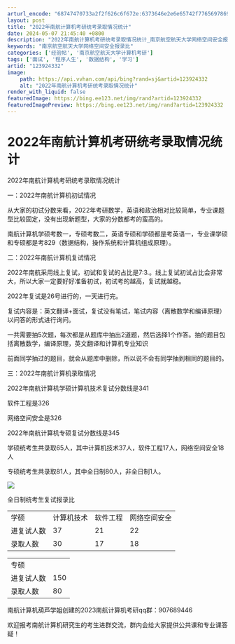 ```yaml
---
arturl_encode: "68747470733a2f2f626c6f672e:6373646e2e6e65742f77656978696e5f34343038313139382f:61727469636c652f64657461696c732f313233393234333332"
layout: post
title: "2022年南航计算机考研统考录取情况统计"
date: 2024-05-07 21:45:40 +0800
description: "2022年南航计算机考研统考录取情况统计_南京航空航天大学网络空间安全报录比"
keywords: "南京航空航天大学网络空间安全报录比"
categories: ['经验帖', '南京航空航天大学计算机考研']
tags: ['面试', '程序人生', '数据结构', '学习']
artid: "123924332"
image:
    path: https://api.vvhan.com/api/bing?rand=sj&artid=123924332
    alt: "2022年南航计算机考研统考录取情况统计"
render_with_liquid: false
featuredImage: https://bing.ee123.net/img/rand?artid=123924332
featuredImagePreview: https://bing.ee123.net/img/rand?artid=123924332
---
```


# 2022年南航计算机考研统考录取情况统计

2022年南航计算机考研统考录取情况统计

一：2022年南航计算机初试情况

从大家的初试分数来看，2022年考研数学，英语和政治相对比较简单，专业课题型比较固定，没有出现新题型，大家的分数都考的蛮高的。

南航计算机学硕考数一，专硕考数二，英语专硕和学硕都是考英语一，专业课学硕和专硕都是考829（数据结构，操作系统和计算机组成原理）。

二：2022年南航计算机复试情况

2022年南航采用线上复试，初试和复试的占比是7:3.。线上复试初试占比会非常大，所以大家一定要好好准备初试，初试考的越高，复试就越稳。

2022年复试是26号进行的，一天进行完。

复试内容是：英文翻译+面试，复试没有笔试，笔试内容（离散数学和编译原理）以问答的形式进行询问。

一共需要抽5次题，每次都是从题库中抽出2道题，然后选择1个作答。抽的题目包括离散数学，编译原理，英文翻译和计算机专业知识

前面同学抽过的题目，就会从题库中删除，所以说不会有同学抽到相同的题目的。

三：2022年南航计算机录取情况

2022年南航计算机学硕计算机技术复试分数线是341

软件工程是326

网络空间安全是326

2022年南航计算机专硕复试分数线是345

学硕统考生共录取65人，其中计算机技术37人，软件工程17人，网络空间安全18人

专硕统考生共录取81人，其中全日制80人，非全日制1人。

![](https://i-blog.csdnimg.cn/blog_migrate/043d0650e8c3c20e74b432f40b740b8c.png)

全日制统考生复试报录比

|  |  |  |  |
| --- | --- | --- | --- |
| 学硕 | 计算机技术 | 软件工程 | 网络空间安全 |
| 进复试人数 | 37 | 21 | 22 |
| 录取人数 | 30 | 17 | 18 |

|  |  |
| --- | --- |
| 专硕 |  |
| 进复试人数 | 150 |
| 录取人数 | 80 |

南航计算机葫芦学姐创建的2023南航计算机考研qq群：907689446

欢迎报考南航计算机研究生的考生进群交流，群内会给大家提供公共课和专业课答疑！